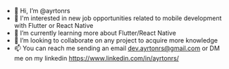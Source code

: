 - 👋 Hi, I’m @ayrtonrs
- 👀 I'm interested in new job opportunities related to mobile development with Flutter or React Native
- 🌱 I’m currently learning more about Flutter/React Native
- 💞️ I’m looking to collaborate on any project to acquire more knowledge
- 📫 You can reach me sending an email dev.ayrtonrs@gmail.com or DM me on my linkedin https://www.linkedin.com/in/ayrtonrs/

<!---
ayrtonrs/ayrtonrs is a ✨ special ✨ repository because its `README.md` (this file) appears on your GitHub profile.
You can click the Preview link to take a look at your changes.
--->
